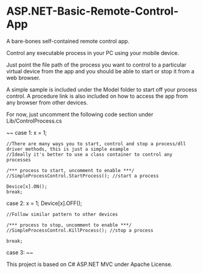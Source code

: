 # ASP.NET-Basic-Remote-Control-App
A bare-bones self-contained remote control app.

Control any executable process in your PC using your mobile device.

Just point the file path of the process you want to control to a particular virtual device from the app and you should be able to start or stop it from a web browser.

A simple sample is included under the Model folder to start off your process control. A procedure link is also included on how to access the app from any browser from other devices.

For now, just uncomment the following code section under Lib/ControlProcess.cs

~~
 case 1:
    x = 1;

    //There are many ways you to start, control and stop a process/dll driver methods, this is just a simple example 
    //Ideally it's better to use a class container to control any processes

    /*** process to start, uncomment to enable ***/
    //SimpleProcessControl.StartProcess(); //start a process

    Device[x].ON();
    break;
  case 2:
    x = 1;
    Device[x].OFF();

    //Follow similar pattern to other devices

    /*** process to stop, uncomment to enable ***/
    //SimpleProcessControl.KillProcess(); //stop a process
                   
    break;
  case 3:
  ~~

This project is based on C# ASP.NET MVC under Apache License. 
